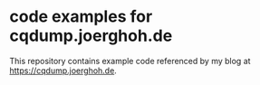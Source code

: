 
# code examples for cqdump.joerghoh.de

This repository contains example code referenced by my blog at https://cqdump.joerghoh.de.

